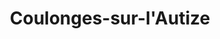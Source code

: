 ---
title: Coulonges-sur-l'Autize
url: /coulonges-sur-lautize/
latitude: 46.482
longitude: -0.599
---